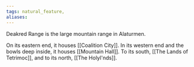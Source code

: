 ```yaml
---
tags: natural_feature,
aliases:
---
```


Deakred Range is the large mountain range in Alaturmen. 

On its eastern end, it houses [[Coalition City]]. 
In its western end and the bowls deep inside, it houses [[Mountain Hall]]. 
To its south, [[The Lands of Tetrimoc]], and to its north, [[The Holyl'nds]].